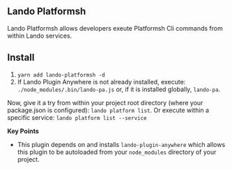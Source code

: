 ## Lando Platformsh

Lando Platformsh allows developers exeute Platformsh Cli commands from within Lando services.

## Install

1. `yarn add lando-platformsh -d`
2. If Lando Plugin Anywhere is not already installed, execute: `./node_modules/.bin/lando-pa.js` or, if it is installed globally, `lando-pa`.

Now, give it a try from within your project root directory (where your package.json is configured): `lando platform list`. Or execute within a specific service: `lando platform list --service`

**Key Points**

- This plugin depends on and installs `lando-plugin-anywhere` which allows this plugin to be autoloaded from your `node_modules` directory of your project.
